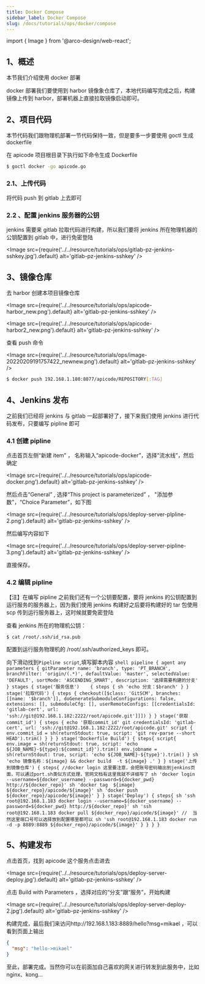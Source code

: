 ```yaml
---
title: Docker Compose
sidebar_label: Docker Compose
slug: /docs/tutorials/ops/docker/compose
---
```


import { Image } from '@arco-design/web-react';

## 1、概述

本节我们介绍使用 docker 部署

docker 部署我们要使用到 harbor 镜像象仓库了，本地代码编写完成之后，构建镜像上传到 harbor，部署机器上直接拉取镜像启动即可。

## 2、项目代码

本节代码我们跟物理机部署一节代码保持一致，但是要多一步要使用 goctl 生成 dockerfile

在 apicode 项目根目录下执行如下命令生成 Dockerfile

```sh
$ goctl docker -go apicode.go
```

### 2.1、上传代码

将代码 push 到 gitlab 上去即可

### 2.2 、配置 jenkins 服务器的公钥

jenkins 需要来 gitlab 拉取代码进行构建，所以我们要将 jenkins 所在物理机器的公钥配置到 gitlab 中，进行免密登陆

<Image
src={require('../../resource/tutorials/ops/gitlab-pz-jenkins-sshkey.jpg').default}
alt='gitlab-pz-jenkins-sshkey'
/>

## 3、镜像仓库

去 harbor 创建本项目镜像仓库

<Image
src={require('../../resource/tutorials/ops/apicode-harbor_new.png').default}
alt='gitlab-pz-jenkins-sshkey'
/>

<Image
src={require('../../resource/tutorials/ops/apicode-harbor2_new.png').default}
alt='gitlab-pz-jenkins-sshkey'
/>

查看 push 命令

<Image
src={require('../../resource/tutorials/ops/image-20220209191757422_newnew.png').default}
alt='gitlab-pz-jenkins-sshkey'
/>

```sh
$ docker push 192.168.1.180:8077/apicode/REPOSITORY[:TAG]
```

## 4、Jenkins 发布

之前我们已经将 jenkins 与 gitlab 一起部署好了，接下来我们使用 jenkins 进行代码发布，只要编写 pipline 即可

### 4.1 创建 pipline

点击首页左侧“新建 item” ， 名称输入“apicode-docker”，选择“流水线”，然后确定

<Image
src={require('../../resource/tutorials/ops/apicode-docker.png').default}
alt='gitlab-pz-jenkins-sshkey'
/>

然后点击“General” , 选择“This project is parameterized” ， "添加参数"，“Choice Parameter”，如下图

<Image
src={require('../../resource/tutorials/ops/deploy-server-plpline-2.png').default}
alt='gitlab-pz-jenkins-sshkey'
/>

然后编写内容如下

<Image
src={require('../../resource/tutorials/ops/deploy-server-pipline-3.png').default}
alt='gitlab-pz-jenkins-sshkey'
/>

直接保存。

### 4.2 编辑 pipline

【注】在编写 pipline 之前我们还有一个公钥要配置，要将 jenkins 的公钥配置到运行服务的服务器上，因为我们使用 jenkins 构建好之后要将构建好的 tar 包使用 scp 传到运行服务器上，这时候就要免密登陆

查看 jenkins 所在的物理机公钥：

```shell
$ cat /root/.ssh/id_rsa.pub
```

配置到运行服务物理机的 /root/.ssh/authorized_keys 即可。

向下滑动找到`Pipeline script`,填写脚本内容
    ```shell
    pipeline {
      agent any
      parameters {
          gitParameter name: 'branch',
          type: 'PT_BRANCH',
          branchFilter: 'origin/(.*)',
          defaultValue: 'master',
          selectedValue: 'DEFAULT',
          sortMode: 'ASCENDING_SMART',
          description: '选择需要构建的分支'
      }
      stages {
        stage('服务信息')    {
                steps {
                    sh 'echo 分支：$branch'
                }
            }
        stage('拉取代码') {
              steps {
                  checkout([$class: 'GitSCM',
                  branches: [[name: '$branch']],
                  doGenerateSubmoduleConfigurations: false,
                  extensions: [],
                  submoduleCfg: [],
                  userRemoteConfigs: [[credentialsId: 'gitlab-cert', url: 'ssh://git@192.168.1.182:2222/root/apicode.git']]])
              }
          }
         stage('获取commit_id') {
              steps {
                  echo '获取commit_id'
                  git credentialsId: 'gitlab-cert', url: 'ssh://git@192.168.1.182:2222/root/apicode.git'
                  script {
                      env.commit_id = sh(returnStdout: true, script: 'git rev-parse --short HEAD').trim()
                  }
              }
          }
          stage('Dockerfile Build') {
              steps{
                     script{
                         env.image = sh(returnStdout: true, script: 'echo ${JOB_NAME}-${type}:${commit_id}').trim()
                         env.jobname = sh(returnStdout: true, script: 'echo ${JOB_NAME}-${type}').trim()
                     }
                     sh 'echo 镜像名称：${image} && docker build  -t ${image} .'
              }
          }
          stage('上传到镜像仓库') {
              steps{
                 //docker login 这里要注意，会把账号密码输出到jenkins页面，可以通过port.sh类似方式处理，官网文档有这里我就不详细写了
                  sh 'docker login --username=${docker_username} --password=${docker_pwd} http://${docker_repo}'
                  sh 'docker tag  ${image} ${docker_repo}/apicode/${image}'
                  sh 'docker push ${docker_repo}/apicode/${image}'
              }
          }
          stage('Deploy') {
              steps{
                 sh 'ssh root@192.168.1.183 docker login --username=${docker_username} --password=${docker_pwd} http://${docker_repo}'
                 sh 'ssh root@192.168.1.183 docker pull ${docker_repo}/apicode/${image}'
                 //  当然这里端口号可以选择放到配置哪里都可以
                 sh 'ssh root@192.168.1.183 docker run -d -p 8889:8889 ${docker_repo}/apicode/${image}'
              }
          }
      }
    }
    ```

## 5、构建发布

点击首页，找到 apicode 这个服务点击进去

<Image
src={require('../../resource/tutorials/ops/deploy-server-deploy.jpg').default}
alt='gitlab-pz-jenkins-sshkey'
/>

点击 Build with Parameters ，选择对应的“分支”跟“服务”，开始构建

<Image
src={require('../../resource/tutorials/ops/deploy-server-deploy-2.jpg').default}
alt='gitlab-pz-jenkins-sshkey'
/>

构建完成，最后我们来访问http://192.168.1.183:8889/hello?msg=mikael ，可以看到页面上输出

```json
{
  "msg": "hello->mikael"
}
```

至此，部署完成。当然你可以在前面加自己喜欢的网关进行转发到此服务中，比如 nginx、kong...
